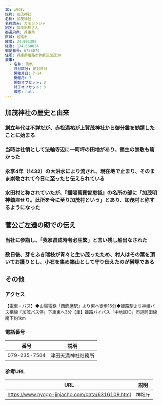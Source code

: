 ```yaml
---
ID: x9CEv
総称: 加茂神社
名称: 加茂神社
名称読み: カモジンジャ
別名: 加茂明神さん
都道府県: 兵庫県
区域: 姫路市
緯度: 34.801388
経度: 134.660034
郵便番号: 6728074
住所: 兵庫県姫路市飾磨区加茂30
祭事:
  - 名称: 例祭
    日付区分: 絶対日付
    開催月日: 7-24
    開催月: 7
    開始オフセット: 0
    終了オフセット: 0
    備考: null
---
```


## 加茂神社の歴史と由来

### 創立年代は不詳だが、赤松満祐が上賀茂神社から御分霊を勧請したことに始まる

### 当時は社領として法輪寺辺に一町坪の田地があり、領主の崇敬も篤かった

### 永享4年（1432）の大洪水により流され、現在地で止まり、そのまま崇敬されて今日に至ったと伝えられている

### 水田村と称されていたが、『播陽萬寳智恵袋』の名所の部に「加茂明神鎮座せり。此所を今に至り加茂村という」とあり、加茂村と称するようになった

## 菅公ご左遷の砌での伝え

### 当社に参詣し、「我家昌成時者必生繁」と言い残し船出なされた

### 数日後、芽をふき瑞枝が青々と生い茂ったため、村人はその葉を頂いてお護りとし、小石を集め築山として守り伝えたのが榊塚である

## その他

### アクセス

【電車・バス】◆山陽電鉄「西飾磨駅」より東へ徒歩15分◆姫路駅より神姫バス構線「加茂バス停」下車東へ3分【車】姫路バイパス「中地区IC」市道岡田線南下約1km

### 電話番号

| 番号         | 説明               |
| ------------ | ------------------ |
| 079-235-7504 | 津田天満神社社務所 |

### 参考URL

| URL                                              | 説明   |
| ------------------------------------------------ | ------ |
| https://www.hyogo-jinjacho.com/data/6316109.html | 神社庁 |
